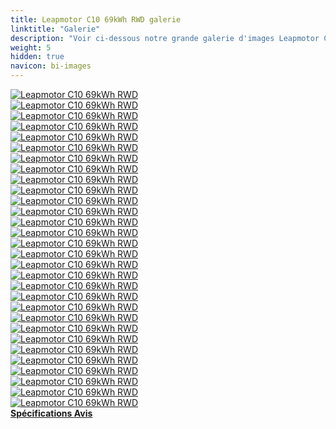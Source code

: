 ```yaml
---
title: Leapmotor C10 69kWh RWD galerie
linktitle: "Galerie"
description: "Voir ci-dessous notre grande galerie d'images Leapmotor C10 69kWh RWD. Cliquez sur les images pour les versions haute résolution."
weight: 5
hidden: true
navicon: bi-images
---
```

<!-- markdownlint-disable MD033 -->
<div class="row" id ="my-gallery">
	<div class="pswp-grid-item col-6 col-md-4">
		<a href="https://media.evkx.net/multimedia/models/leapmotor/c10/c10_69kwh_rwd/details_1.jpg"
data-pswp-src="https://media.evkx.net/multimedia/models/leapmotor/c10/c10_69kwh_rwd/details_1.jpg"
data-pswp-width="3000"
data-pswp-height="2000" 
target="_blank">
			<img src="https://media.evkx.net/multimedia/models/leapmotor/c10/c10_69kwh_rwd/details_1_xst.jpg" alt="Leapmotor C10 69kWh RWD" class="img-fluid " />
		</a>
	</div>
	<div class="pswp-grid-item col-6 col-md-4">
		<a href="https://media.evkx.net/multimedia/models/leapmotor/c10/c10_69kwh_rwd/details_2.jpg"
data-pswp-src="https://media.evkx.net/multimedia/models/leapmotor/c10/c10_69kwh_rwd/details_2.jpg"
data-pswp-width="3000"
data-pswp-height="1999" 
target="_blank">
			<img src="https://media.evkx.net/multimedia/models/leapmotor/c10/c10_69kwh_rwd/details_2_xst.jpg" alt="Leapmotor C10 69kWh RWD" class="img-fluid " />
		</a>
	</div>
	<div class="pswp-grid-item col-6 col-md-4">
		<a href="https://media.evkx.net/multimedia/models/leapmotor/c10/c10_69kwh_rwd/details_3.jpg"
data-pswp-src="https://media.evkx.net/multimedia/models/leapmotor/c10/c10_69kwh_rwd/details_3.jpg"
data-pswp-width="3000"
data-pswp-height="2000" 
target="_blank">
			<img src="https://media.evkx.net/multimedia/models/leapmotor/c10/c10_69kwh_rwd/details_3_xst.jpg" alt="Leapmotor C10 69kWh RWD" class="img-fluid " />
		</a>
	</div>
	<div class="pswp-grid-item col-6 col-md-4">
		<a href="https://media.evkx.net/multimedia/models/leapmotor/c10/c10_69kwh_rwd/details_4.jpg"
data-pswp-src="https://media.evkx.net/multimedia/models/leapmotor/c10/c10_69kwh_rwd/details_4.jpg"
data-pswp-width="3000"
data-pswp-height="2001" 
target="_blank">
			<img src="https://media.evkx.net/multimedia/models/leapmotor/c10/c10_69kwh_rwd/details_4_xst.jpg" alt="Leapmotor C10 69kWh RWD" class="img-fluid " />
		</a>
	</div>
	<div class="pswp-grid-item col-6 col-md-4">
		<a href="https://media.evkx.net/multimedia/models/leapmotor/c10/c10_69kwh_rwd/dynamic_1.jpg"
data-pswp-src="https://media.evkx.net/multimedia/models/leapmotor/c10/c10_69kwh_rwd/dynamic_1.jpg"
data-pswp-width="3000"
data-pswp-height="1999" 
target="_blank">
			<img src="https://media.evkx.net/multimedia/models/leapmotor/c10/c10_69kwh_rwd/dynamic_1_xst.jpg" alt="Leapmotor C10 69kWh RWD" class="img-fluid " />
		</a>
	</div>
	<div class="pswp-grid-item col-6 col-md-4">
		<a href="https://media.evkx.net/multimedia/models/leapmotor/c10/c10_69kwh_rwd/exterior_1.jpg"
data-pswp-src="https://media.evkx.net/multimedia/models/leapmotor/c10/c10_69kwh_rwd/exterior_1.jpg"
data-pswp-width="3000"
data-pswp-height="1999" 
target="_blank">
			<img src="https://media.evkx.net/multimedia/models/leapmotor/c10/c10_69kwh_rwd/exterior_1_xst.jpg" alt="Leapmotor C10 69kWh RWD" class="img-fluid " />
		</a>
	</div>
	<div class="pswp-grid-item col-6 col-md-4">
		<a href="https://media.evkx.net/multimedia/models/leapmotor/c10/c10_69kwh_rwd/exterior_2.jpg"
data-pswp-src="https://media.evkx.net/multimedia/models/leapmotor/c10/c10_69kwh_rwd/exterior_2.jpg"
data-pswp-width="3000"
data-pswp-height="2000" 
target="_blank">
			<img src="https://media.evkx.net/multimedia/models/leapmotor/c10/c10_69kwh_rwd/exterior_2_xst.jpg" alt="Leapmotor C10 69kWh RWD" class="img-fluid " />
		</a>
	</div>
	<div class="pswp-grid-item col-6 col-md-4">
		<a href="https://media.evkx.net/multimedia/models/leapmotor/c10/c10_69kwh_rwd/exterior_3.jpg"
data-pswp-src="https://media.evkx.net/multimedia/models/leapmotor/c10/c10_69kwh_rwd/exterior_3.jpg"
data-pswp-width="3000"
data-pswp-height="2000" 
target="_blank">
			<img src="https://media.evkx.net/multimedia/models/leapmotor/c10/c10_69kwh_rwd/exterior_3_xst.jpg" alt="Leapmotor C10 69kWh RWD" class="img-fluid " />
		</a>
	</div>
	<div class="pswp-grid-item col-6 col-md-4">
		<a href="https://media.evkx.net/multimedia/models/leapmotor/c10/c10_69kwh_rwd/exterior_4.jpg"
data-pswp-src="https://media.evkx.net/multimedia/models/leapmotor/c10/c10_69kwh_rwd/exterior_4.jpg"
data-pswp-width="3000"
data-pswp-height="2000" 
target="_blank">
			<img src="https://media.evkx.net/multimedia/models/leapmotor/c10/c10_69kwh_rwd/exterior_4_xst.jpg" alt="Leapmotor C10 69kWh RWD" class="img-fluid " />
		</a>
	</div>
	<div class="pswp-grid-item col-6 col-md-4">
		<a href="https://media.evkx.net/multimedia/models/leapmotor/c10/c10_69kwh_rwd/exterior_5.jpg"
data-pswp-src="https://media.evkx.net/multimedia/models/leapmotor/c10/c10_69kwh_rwd/exterior_5.jpg"
data-pswp-width="3000"
data-pswp-height="2000" 
target="_blank">
			<img src="https://media.evkx.net/multimedia/models/leapmotor/c10/c10_69kwh_rwd/exterior_5_xst.jpg" alt="Leapmotor C10 69kWh RWD" class="img-fluid " />
		</a>
	</div>
	<div class="pswp-grid-item col-6 col-md-4">
		<a href="https://media.evkx.net/multimedia/models/leapmotor/c10/c10_69kwh_rwd/exterior_6.jpg"
data-pswp-src="https://media.evkx.net/multimedia/models/leapmotor/c10/c10_69kwh_rwd/exterior_6.jpg"
data-pswp-width="3000"
data-pswp-height="2000" 
target="_blank">
			<img src="https://media.evkx.net/multimedia/models/leapmotor/c10/c10_69kwh_rwd/exterior_6_xst.jpg" alt="Leapmotor C10 69kWh RWD" class="img-fluid " />
		</a>
	</div>
	<div class="pswp-grid-item col-6 col-md-4">
		<a href="https://media.evkx.net/multimedia/models/leapmotor/c10/c10_69kwh_rwd/exterior_7.jpg"
data-pswp-src="https://media.evkx.net/multimedia/models/leapmotor/c10/c10_69kwh_rwd/exterior_7.jpg"
data-pswp-width="3000"
data-pswp-height="2000" 
target="_blank">
			<img src="https://media.evkx.net/multimedia/models/leapmotor/c10/c10_69kwh_rwd/exterior_7_xst.jpg" alt="Leapmotor C10 69kWh RWD" class="img-fluid " />
		</a>
	</div>
	<div class="pswp-grid-item col-6 col-md-4">
		<a href="https://media.evkx.net/multimedia/models/leapmotor/c10/c10_69kwh_rwd/exterior_8.jpg"
data-pswp-src="https://media.evkx.net/multimedia/models/leapmotor/c10/c10_69kwh_rwd/exterior_8.jpg"
data-pswp-width="3000"
data-pswp-height="2000" 
target="_blank">
			<img src="https://media.evkx.net/multimedia/models/leapmotor/c10/c10_69kwh_rwd/exterior_8_xst.jpg" alt="Leapmotor C10 69kWh RWD" class="img-fluid " />
		</a>
	</div>
	<div class="pswp-grid-item col-6 col-md-4">
		<a href="https://media.evkx.net/multimedia/models/leapmotor/c10/c10_69kwh_rwd/frontseats_1.jpg"
data-pswp-src="https://media.evkx.net/multimedia/models/leapmotor/c10/c10_69kwh_rwd/frontseats_1.jpg"
data-pswp-width="3000"
data-pswp-height="1999" 
target="_blank">
			<img src="https://media.evkx.net/multimedia/models/leapmotor/c10/c10_69kwh_rwd/frontseats_1_xst.jpg" alt="Leapmotor C10 69kWh RWD" class="img-fluid " />
		</a>
	</div>
	<div class="pswp-grid-item col-6 col-md-4">
		<a href="https://media.evkx.net/multimedia/models/leapmotor/c10/c10_69kwh_rwd/headlights_1.jpg"
data-pswp-src="https://media.evkx.net/multimedia/models/leapmotor/c10/c10_69kwh_rwd/headlights_1.jpg"
data-pswp-width="3000"
data-pswp-height="2000" 
target="_blank">
			<img src="https://media.evkx.net/multimedia/models/leapmotor/c10/c10_69kwh_rwd/headlights_1_xst.jpg" alt="Leapmotor C10 69kWh RWD" class="img-fluid " />
		</a>
	</div>
	<div class="pswp-grid-item col-6 col-md-4">
		<a href="https://media.evkx.net/multimedia/models/leapmotor/c10/c10_69kwh_rwd/interior_1.jpg"
data-pswp-src="https://media.evkx.net/multimedia/models/leapmotor/c10/c10_69kwh_rwd/interior_1.jpg"
data-pswp-width="3000"
data-pswp-height="2000" 
target="_blank">
			<img src="https://media.evkx.net/multimedia/models/leapmotor/c10/c10_69kwh_rwd/interior_1_xst.jpg" alt="Leapmotor C10 69kWh RWD" class="img-fluid " />
		</a>
	</div>
	<div class="pswp-grid-item col-6 col-md-4">
		<a href="https://media.evkx.net/multimedia/models/leapmotor/c10/c10_69kwh_rwd/interior_2.jpg"
data-pswp-src="https://media.evkx.net/multimedia/models/leapmotor/c10/c10_69kwh_rwd/interior_2.jpg"
data-pswp-width="3000"
data-pswp-height="2000" 
target="_blank">
			<img src="https://media.evkx.net/multimedia/models/leapmotor/c10/c10_69kwh_rwd/interior_2_xst.jpg" alt="Leapmotor C10 69kWh RWD" class="img-fluid " />
		</a>
	</div>
	<div class="pswp-grid-item col-6 col-md-4">
		<a href="https://media.evkx.net/multimedia/models/leapmotor/c10/c10_69kwh_rwd/interior_3.jpg"
data-pswp-src="https://media.evkx.net/multimedia/models/leapmotor/c10/c10_69kwh_rwd/interior_3.jpg"
data-pswp-width="3000"
data-pswp-height="2000" 
target="_blank">
			<img src="https://media.evkx.net/multimedia/models/leapmotor/c10/c10_69kwh_rwd/interior_3_xst.jpg" alt="Leapmotor C10 69kWh RWD" class="img-fluid " />
		</a>
	</div>
	<div class="pswp-grid-item col-6 col-md-4">
		<a href="https://media.evkx.net/multimedia/models/leapmotor/c10/c10_69kwh_rwd/main_1.jpg"
data-pswp-src="https://media.evkx.net/multimedia/models/leapmotor/c10/c10_69kwh_rwd/main_1.jpg"
data-pswp-width="3000"
data-pswp-height="1687" 
target="_blank">
			<img src="https://media.evkx.net/multimedia/models/leapmotor/c10/c10_69kwh_rwd/main_1_xst.jpg" alt="Leapmotor C10 69kWh RWD" class="img-fluid " />
		</a>
	</div>
	<div class="pswp-grid-item col-6 col-md-4">
		<a href="https://media.evkx.net/multimedia/models/leapmotor/c10/c10_69kwh_rwd/rearlights_1.jpg"
data-pswp-src="https://media.evkx.net/multimedia/models/leapmotor/c10/c10_69kwh_rwd/rearlights_1.jpg"
data-pswp-width="3000"
data-pswp-height="1863" 
target="_blank">
			<img src="https://media.evkx.net/multimedia/models/leapmotor/c10/c10_69kwh_rwd/rearlights_1_xst.jpg" alt="Leapmotor C10 69kWh RWD" class="img-fluid " />
		</a>
	</div>
	<div class="pswp-grid-item col-6 col-md-4">
		<a href="https://media.evkx.net/multimedia/models/leapmotor/c10/c10_69kwh_rwd/screens_1.jpg"
data-pswp-src="https://media.evkx.net/multimedia/models/leapmotor/c10/c10_69kwh_rwd/screens_1.jpg"
data-pswp-width="3000"
data-pswp-height="2000" 
target="_blank">
			<img src="https://media.evkx.net/multimedia/models/leapmotor/c10/c10_69kwh_rwd/screens_1_xst.jpg" alt="Leapmotor C10 69kWh RWD" class="img-fluid " />
		</a>
	</div>
	<div class="pswp-grid-item col-6 col-md-4">
		<a href="https://media.evkx.net/multimedia/models/leapmotor/c10/c10_69kwh_rwd/screens_2.jpg"
data-pswp-src="https://media.evkx.net/multimedia/models/leapmotor/c10/c10_69kwh_rwd/screens_2.jpg"
data-pswp-width="3000"
data-pswp-height="2001" 
target="_blank">
			<img src="https://media.evkx.net/multimedia/models/leapmotor/c10/c10_69kwh_rwd/screens_2_xst.jpg" alt="Leapmotor C10 69kWh RWD" class="img-fluid " />
		</a>
	</div>
	<div class="pswp-grid-item col-6 col-md-4">
		<a href="https://media.evkx.net/multimedia/models/leapmotor/c10/c10_69kwh_rwd/screens_3.jpg"
data-pswp-src="https://media.evkx.net/multimedia/models/leapmotor/c10/c10_69kwh_rwd/screens_3.jpg"
data-pswp-width="3000"
data-pswp-height="2000" 
target="_blank">
			<img src="https://media.evkx.net/multimedia/models/leapmotor/c10/c10_69kwh_rwd/screens_3_xst.jpg" alt="Leapmotor C10 69kWh RWD" class="img-fluid " />
		</a>
	</div>
	<div class="pswp-grid-item col-6 col-md-4">
		<a href="https://media.evkx.net/multimedia/models/leapmotor/c10/c10_69kwh_rwd/secondrowseats_1.jpg"
data-pswp-src="https://media.evkx.net/multimedia/models/leapmotor/c10/c10_69kwh_rwd/secondrowseats_1.jpg"
data-pswp-width="3000"
data-pswp-height="2000" 
target="_blank">
			<img src="https://media.evkx.net/multimedia/models/leapmotor/c10/c10_69kwh_rwd/secondrowseats_1_xst.jpg" alt="Leapmotor C10 69kWh RWD" class="img-fluid " />
		</a>
	</div>
	<div class="pswp-grid-item col-6 col-md-4">
		<a href="https://media.evkx.net/multimedia/models/leapmotor/c10/c10_69kwh_rwd/secondrowseats_2.jpg"
data-pswp-src="https://media.evkx.net/multimedia/models/leapmotor/c10/c10_69kwh_rwd/secondrowseats_2.jpg"
data-pswp-width="3000"
data-pswp-height="2000" 
target="_blank">
			<img src="https://media.evkx.net/multimedia/models/leapmotor/c10/c10_69kwh_rwd/secondrowseats_2_xst.jpg" alt="Leapmotor C10 69kWh RWD" class="img-fluid " />
		</a>
	</div>
	<div class="pswp-grid-item col-6 col-md-4">
		<a href="https://media.evkx.net/multimedia/models/leapmotor/c10/c10_69kwh_rwd/trunk_1.jpg"
data-pswp-src="https://media.evkx.net/multimedia/models/leapmotor/c10/c10_69kwh_rwd/trunk_1.jpg"
data-pswp-width="3000"
data-pswp-height="2000" 
target="_blank">
			<img src="https://media.evkx.net/multimedia/models/leapmotor/c10/c10_69kwh_rwd/trunk_1_xst.jpg" alt="Leapmotor C10 69kWh RWD" class="img-fluid " />
		</a>
	</div>
	<div class="pswp-grid-item col-6 col-md-4">
		<a href="https://media.evkx.net/multimedia/models/leapmotor/c10/c10_69kwh_rwd/trunk_2.jpg"
data-pswp-src="https://media.evkx.net/multimedia/models/leapmotor/c10/c10_69kwh_rwd/trunk_2.jpg"
data-pswp-width="3000"
data-pswp-height="2000" 
target="_blank">
			<img src="https://media.evkx.net/multimedia/models/leapmotor/c10/c10_69kwh_rwd/trunk_2_xst.jpg" alt="Leapmotor C10 69kWh RWD" class="img-fluid " />
		</a>
	</div>
	<div class="pswp-grid-item col-6 col-md-4">
		<a href="https://media.evkx.net/multimedia/models/leapmotor/c10/c10_69kwh_rwd/trunk_3.jpg"
data-pswp-src="https://media.evkx.net/multimedia/models/leapmotor/c10/c10_69kwh_rwd/trunk_3.jpg"
data-pswp-width="3000"
data-pswp-height="2000" 
target="_blank">
			<img src="https://media.evkx.net/multimedia/models/leapmotor/c10/c10_69kwh_rwd/trunk_3_xst.jpg" alt="Leapmotor C10 69kWh RWD" class="img-fluid " />
		</a>
	</div>
	<div class="pswp-grid-item col-6 col-md-4">
		<a href="https://media.evkx.net/multimedia/models/leapmotor/c10/c10_69kwh_rwd/trunk_4.jpg"
data-pswp-src="https://media.evkx.net/multimedia/models/leapmotor/c10/c10_69kwh_rwd/trunk_4.jpg"
data-pswp-width="3000"
data-pswp-height="2000" 
target="_blank">
			<img src="https://media.evkx.net/multimedia/models/leapmotor/c10/c10_69kwh_rwd/trunk_4_xst.jpg" alt="Leapmotor C10 69kWh RWD" class="img-fluid " />
		</a>
	</div>
	<div class="pswp-grid-item col-6 col-md-4">
		<a href="https://media.evkx.net/multimedia/models/leapmotor/c10/c10_69kwh_rwd/wheels_1.jpg"
data-pswp-src="https://media.evkx.net/multimedia/models/leapmotor/c10/c10_69kwh_rwd/wheels_1.jpg"
data-pswp-width="3000"
data-pswp-height="1863" 
target="_blank">
			<img src="https://media.evkx.net/multimedia/models/leapmotor/c10/c10_69kwh_rwd/wheels_1_xst.jpg" alt="Leapmotor C10 69kWh RWD" class="img-fluid " />
		</a>
	</div>
</div>
<script type="module">
  import PhotoSwipeLightbox from '/js/photoswipe-lightbox.esm.js';
    const lightbox = new PhotoSwipeLightbox({
       gallery: '#my-gallery',
        children: 'a',
        pswpModule: () => import('/js/photoswipe.esm.js')
    });
lightbox.init();
</script>
<div class="mt-3 mb-3">
<a href="../specifications/" class="text-decoration-none text-black">
<strong><i class="bi-arrow-left"></i> Spécifications </strong>
</a>
<a href="../reviews/" class="text-decoration-none text-black float-end">
<strong>Avis <i class="bi-arrow-right"></i></strong>
</a>
</div>
